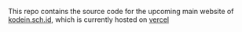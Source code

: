 This repo contains the source code for the upcoming main website of [kodein.sch.id](https://kodein.sch.id), which is currently hosted on [vercel](https://kodeinsch.vercel.app)
